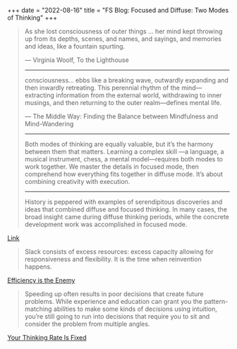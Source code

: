 +++
date = "2022-08-16"
title = "FS Blog: Focused and Diffuse: Two Modes of Thinking"
+++

> As she lost consciousness of outer things … her mind kept throwing up from its depths, scenes, and
> names, and sayings, and memories and ideas, like a fountain spurting.
>
> — Virginia Woolf, To the Lighthouse
>
> ---
>
> consciousness… ebbs like a breaking wave, outwardly expanding and then inwardly retreating. This
> perennial rhythm of the mind—extracting information from the external world, withdrawing to inner
> musings, and then returning to the outer realm—defines mental life.
>
> — The Middle Way: Finding the Balance between Mindfulness and Mind-Wandering
>
> ---
>
> Both modes of thinking are equally valuable, but it’s the harmony between them that matters.
> Learning a complex skill —a language, a musical instrument, chess, a mental model—requires both
> modes to work together. We master the details in focused mode, then comprehend how everything fits
> together in diffuse mode. It’s about combining creativity with execution.
>
> ---
>
> History is peppered with examples of serendipitous discoveries and ideas that combined diffuse and
> focused thinking. In many cases, the broad insight came during diffuse thinking periods, while the
> concrete development work was accomplished in focused mode.

[Link](https://fs.blog/focused-diffuse-thinking/)

> Slack consists of excess resources: excess capacity allowing for responsiveness and flexibility.
> It is the time when reinvention happens.

[Efficiency is the Enemy](https://fs.blog/slack/)

> Speeding up often results in poor decisions that create future problems. While experience and
> education can grant you the pattern-matching abilities to make some kinds of decisions using
> intuition, you’re still going to run into decisions that require you to sit and consider the
> problem from multiple angles.

[Your Thinking Rate Is Fixed](https://fs.blog/thinking-rate-fixed/)
